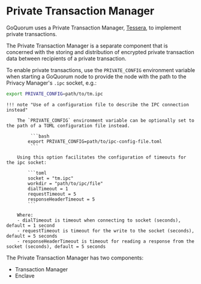# Private Transaction Manager

GoQuorum uses a Private Transaction Manager, [Tessera](https://docs.tessera.consensys.net), to implement
private transactions.

The Private Transaction Manager is a separate component that is concerned with the storing and distribution
of encrypted private transaction data between recipients of a private transaction.

To enable private transactions, use the `PRIVATE_CONFIG` environment variable when starting a GoQuorum
node to provide the node with the path to the Privacy Manager's `.ipc` socket, e.g.:

```bash
export PRIVATE_CONFIG=path/to/tm.ipc
```

    !!! note "Use of a configuration file to describe the IPC connection instead"

        The `PRIVATE_CONFIG` environment variable can be optionally set to the path of a TOML configuration file instead.

             ```bash
            export PRIVATE_CONFIG=path/to/ipc-config-file.toml
             ```

        Using this option facilitates the configuration of timeouts for the ipc socket:

            ```toml
            socket = "tm.ipc"
            workdir = "path/to/ipc/file"
            dialTimeout = 1
            requestTimeout = 5
            responseHeaderTimeout = 5
            ```

        Where:
        - dialTimeout is timeout when connecting to socket (seconds), default = 1 second
        - requestTimeout is timeout for the write to the socket (seconds), default = 5 seconds
        - responseHeaderTimeout is timeout for reading a response from the socket (seconds), default = 5 seconds

The Private Transaction Manager has two components:

* Transaction Manager
* Enclave
